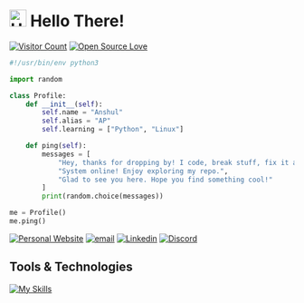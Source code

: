 # <img src='https://x.tw93.fun/images/hi.gif' alt='Hi' width="30"/> Hello There!

[![Visitor Count](https://visitor-badge.laobi.icu/badge?page_id=Anshul-Padiyar.Anshul-Padiyar)](#)
[![Open Source Love](https://badges.frapsoft.com/os/v1/open-source.svg?v=103)](https://github.com/ellerbrock/open-source-badges/)

```python
#!/usr/bin/env python3

import random

class Profile:
    def __init__(self):
        self.name = "Anshul"
        self.alias = "AP"
        self.learning = ["Python", "Linux"]

    def ping(self):
        messages = [
            "Hey, thanks for dropping by! I code, break stuff, fix it and repeat.",
            "System online! Enjoy exploring my repo.",
            "Glad to see you here. Hope you find something cool!"
        ]
        print(random.choice(messages))

me = Profile()
me.ping()
```

[![Personal Website](https://img.shields.io/badge/Website-grey?logo=circle&logoColor=white)](https://Anshul-Padiyar.github.io)
[![email](https://img.shields.io/badge/Email-D14836?logo=gmail&logoColor=white)](mailto:contact.anshulpadiyar@gmail.com)
[![Linkedin](https://img.shields.io/badge/Linkedin-0077B5?logo=linkedin&logoColor=white)](https://linkedin.com/in/anshulpadiyar/)
[![Discord](https://img.shields.io/badge/Discord-5865F2?logo=discord&logoColor=white)](https://anshul-padiyar.github.io/discord/)

## Tools & Technologies

[![My Skills](https://skillicons.dev/icons?i=py,c,cpp,js,html,css,bootstrap,md,mysql,django,git,github,arch,linux,figma,ai,xd,notion,obsidian,vscode,vscodium&theme=dark)](#)
